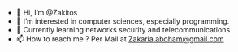 - 👋 Hi, I’m @Zakitos
- 👀 I’m interested in computer sciences, especially programming. 
- 🌱 Currently learning networks security and telecommunications
- 📫 How to reach me ? Per Mail at Zakaria.aboham@gmail.com
